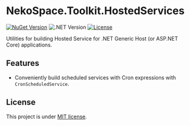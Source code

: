 ﻿# NekoSpace.Toolkit.HostedServices

[![NuGet Version](https://img.shields.io/nuget/v/NekoSpace.Toolkit.HostedServices?label=NuGet)](https://www.nuget.org/packages/NekoSpace.Toolkit.HostedServices)
![.NET Version](https://img.shields.io/badge/.NET-6-blue)
[![License](https://img.shields.io/badge/License-MIT-lightblue)](./LICENSE)

Utilities for building Hosted Service for .NET Generic Host (or ASP.NET Core) applications.

## Features

- Conveniently build scheduled services with Cron expressions with `CronScheduledService`.

## License

This project is under [MIT license](./LICENSE).
